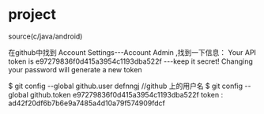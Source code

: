 # project
source(c/java/android)

在github中找到 Account Settings---Account Admin ,找到一下信息：
Your API token is e97279836f0d415a3954c1193dba522f ---keep it secret! Changing your password will
generate a new token

$ git config --global github.user defnngj      //github 上的用户名
$ git config --global github.token e97279836f0d415a3954c1193dba522f
token : ad42f20df6b7b6e9a7485a4d10a79f574909fdcf
